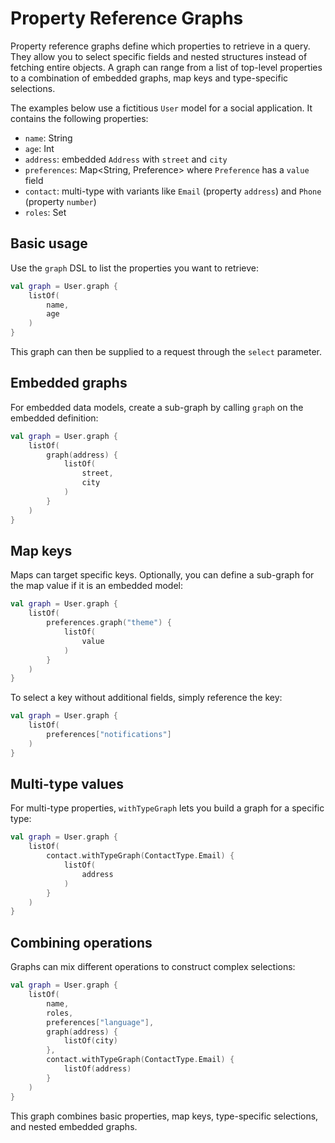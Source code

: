 # Property Reference Graphs

Property reference graphs define which properties to retrieve in a query. They allow you to select specific fields and nested structures instead of fetching entire objects. A graph can range from a list of top-level properties to a combination of embedded graphs, map keys and type-specific selections.

The examples below use a fictitious `User` model for a social application. It contains the
following properties:

- `name`: String
- `age`: Int
- `address`: embedded `Address` with `street` and `city`
- `preferences`: Map<String, Preference> where `Preference` has a `value` field
- `contact`: multi-type with variants like `Email` (property `address`) and `Phone` (property `number`)
- `roles`: Set<String>

## Basic usage

Use the `graph` DSL to list the properties you want to retrieve:

```kotlin
val graph = User.graph {
    listOf(
        name,
        age
    )
}
```

This graph can then be supplied to a request through the `select` parameter.

## Embedded graphs

For embedded data models, create a sub-graph by calling `graph` on the embedded definition:

```kotlin
val graph = User.graph {
    listOf(
        graph(address) {
            listOf(
                street,
                city
            )
        }
    )
}
```

## Map keys

Maps can target specific keys. Optionally, you can define a sub-graph for the map value if it is an embedded model:

```kotlin
val graph = User.graph {
    listOf(
        preferences.graph("theme") {
            listOf(
                value
            )
        }
    )
}
```

To select a key without additional fields, simply reference the key:

```kotlin
val graph = User.graph {
    listOf(
        preferences["notifications"]
    )
}
```

## Multi-type values

For multi-type properties, `withTypeGraph` lets you build a graph for a specific type:

```kotlin
val graph = User.graph {
    listOf(
        contact.withTypeGraph(ContactType.Email) {
            listOf(
                address
            )
        }
    )
}
```

## Combining operations

Graphs can mix different operations to construct complex selections:

```kotlin
val graph = User.graph {
    listOf(
        name,
        roles,
        preferences["language"],
        graph(address) {
            listOf(city)
        },
        contact.withTypeGraph(ContactType.Email) {
            listOf(address)
        }
    )
}
```

This graph combines basic properties, map keys, type-specific selections, and nested embedded graphs.
